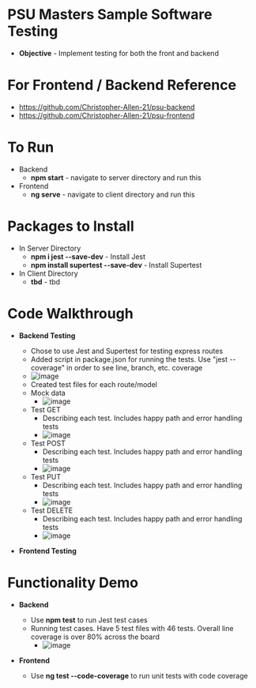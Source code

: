 # PSU Masters Sample Software Testing

- **Objective** - Implement testing for both the front and backend

# For Frontend / Backend Reference

- https://github.com/Christopher-Allen-21/psu-backend
- https://github.com/Christopher-Allen-21/psu-frontend

# To Run

- Backend
  - **npm start** - navigate to server directory and run this
- Frontend
  - **ng serve** - navigate to client directory and run this

# Packages to Install

- In Server Directory
  - **npm i jest --save-dev** - Install Jest
  - **npm install supertest --save-dev** - Install Supertest
- In Client Directory
  - **tbd** - tbd

# Code Walkthrough

- **Backend Testing**

  - Chose to use Jest and Supertest for testing express routes
  - Added script in package.json for running the tests. Use "jest --coverage" in order to see line, branch, etc. coverage
  - ![image](https://github.com/user-attachments/assets/b80eb813-9398-4d8f-ad25-5d7715390a49)
  - Created test files for each route/model
  - Mock data
    - ![image](https://github.com/user-attachments/assets/7f926f8c-c567-4510-801c-a68072952a02)
  - Test GET
    - Describing each test. Includes happy path and error handling tests
    - ![image](https://github.com/user-attachments/assets/58be0723-7a97-42f9-af4a-219112f413ce)
  - Test POST
    - Describing each test. Includes happy path and error handling tests
    - ![image](https://github.com/user-attachments/assets/e57f9fe3-1558-4e16-b564-aa109f72d27e)
  - Test PUT
    - Describing each test. Includes happy path and error handling tests
    - ![image](https://github.com/user-attachments/assets/be2a45cb-9e14-4c2d-8de2-f4a9ca507206)
  - Test DELETE
    - Describing each test. Includes happy path and error handling tests
    - ![image](https://github.com/user-attachments/assets/39801e66-0242-4596-9c8b-ddde03a0b709)

- **Frontend Testing**

# Functionality Demo

- **Backend**

  - Use **npm test** to run Jest test cases
  - Running test cases. Have 5 test files with 46 tests. Overall line coverage is over 80% across the board
    - ![image](https://github.com/user-attachments/assets/1c86dac7-d077-4c3a-9a72-f6524c872f01)

- **Frontend**
  - Use **ng test --code-coverage** to run unit tests with code coverage
